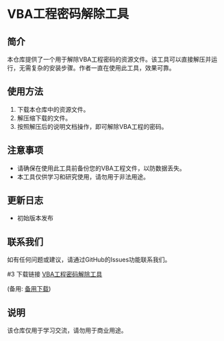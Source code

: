 # VBA工程密码解除工具

## 简介

本仓库提供了一个用于解除VBA工程密码的资源文件。该工具可以直接解压并运行，无需复杂的安装步骤。作者一直在使用此工具，效果可靠。

## 使用方法

1. 下载本仓库中的资源文件。
2. 解压缩下载的文件。
3. 按照解压后的说明文档操作，即可解除VBA工程的密码。

## 注意事项

- 请确保在使用此工具前备份您的VBA工程文件，以防数据丢失。
- 本工具仅供学习和研究使用，请勿用于非法用途。

## 更新日志

- 初始版本发布

## 联系我们

如有任何问题或建议，请通过GitHub的Issues功能联系我们。

#3 下载链接
[VBA工程密码解除工具](https://pan.quark.cn/s/de1651ea404d) 

(备用: [备用下载](https://pan.baidu.com/s/1kUTB3fVurnNYsD43WEJ5UA?pwd=1234))

## 说明

该仓库仅用于学习交流，请勿用于商业用途。
